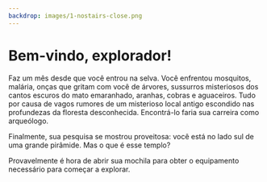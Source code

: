```yaml
---
backdrop: images/1-nostairs-close.png
---
```


# Bem-vindo, explorador!

Faz um mês desde que você entrou na selva. Você enfrentou mosquitos, malária, onças que gritam com você de árvores, sussurros misteriosos dos cantos escuros do mato emaranhado, aranhas, cobras e aguaceiros. Tudo por causa de vagos rumores de um misterioso local antigo escondido nas profundezas da floresta desconhecida. Encontrá-lo faria sua carreira como arqueólogo.

Finalmente, sua pesquisa se mostrou proveitosa: você está no lado sul de uma grande pirâmide. Mas o que é esse templo?

Provavelmente é hora de abrir sua mochila para obter o equipamento necessário para começar a explorar.

<Page url="quartos/1" instructions="" action="Abra" condition="none" />
